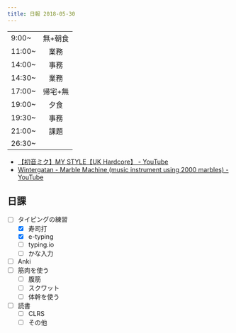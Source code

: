 ```yaml
---
title: 日報 2018-05-30
---
```


|||
|:-|:-:|
|9:00~|無+朝食|
|11:00~|業務|
|14:00~|事務|
|14:30~|業務|
|17:00~|帰宅+無|
|19:00~|夕食|
|19:30~|事務|
|21:00~|課題|
|26:30~||

- [【初音ミク】MY STYLE【UK Hardcore】 - YouTube](https://www.youtube.com/watch?v=VyNOoHIiNMc)
- [Wintergatan - Marble Machine (music instrument using 2000 marbles) - YouTube](https://www.youtube.com/watch?v=IvUU8joBb1Q)

## 日課

- [ ] タイピングの練習
	+ [x] 寿司打
	+ [x] e-typing
	+ [ ] typing.io
	+ [ ] かな入力
- [ ] Anki
- [ ] 筋肉を使う
	+ [ ] 腹筋
	+ [ ] スクワット
	+ [ ] 体幹を使う
- [ ] 読書
	+ [ ] CLRS
	+ [ ] その他
